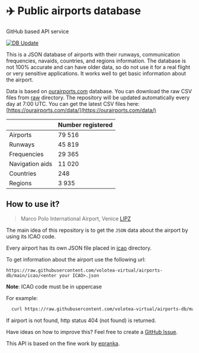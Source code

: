 # ✈️ Public airports database

GitHub based API service

[![DB Update](https://github.com/volotea-virtual/airports-db/actions/workflows/db-update.yml/badge.svg?branch=main)](https://github.com/volotea-virtual/airports-db/actions/workflows/db-update.yml)

This is a JSON database of airports with their runways, communication frequencies, navaids, countries, and regions information. The database is not 100% accurate and can have older data, so do not use it for a real flight or very sensitive applications. It works well to get basic information about the airport.

Data is based on [ourairports.com](https://ourairports.com/) database. You can download the raw CSV files from [raw](https://github.com/volotea-virtual/airports-db/tree/main/raw) directory.
The repository will be updated automatically every day at 7:00 UTC. You can get the latest CSV files here: [https://ourairports.com/data/](https://ourairports.com/data/)

|                 | Number registered |
| --------------- | ----------------- |
| Airports        | 79 516            |
| Runways         | 45 819            |
| Frequencies     | 29 365            |
| Navigation aids | 11 020            |
| Countries       | 248               |
| Regions         | 3 935             |

## How to use it?

> Marco Polo International Airport, Venice [LIPZ](https://github.com/volotea-virtual/airports-db/blob/main/icao/LIPZ.json)

The main idea of this repository is to get the `JSON` data about the airport by using its ICAO code.

Every airport has its own JSON file placed in [icao](https://github.com/volotea-virutal/airports-db/tree/main/icao) directory.

To get information about the airport use the following url:

`https://raw.githubusercontent.com/volotea-virtual/airports-db/main/icao/<enter your ICAO>.json`

**Note**: ICAO code must be in uppercase

For example:

```bash
  curl https://raw.githubusercontent.com/volotea-virtual/airports-db/main/icao/LIPZ.json
```

If airport is not found, http status 404 (not found) is returned.

Have ideas on how to improve this? Feel free to create a [GitHub Issue](https://github.com/volotea-virtual/airports-db/issues).

This API is based on the fine work by [epranka](https://github.com/epranka/airports-db).
